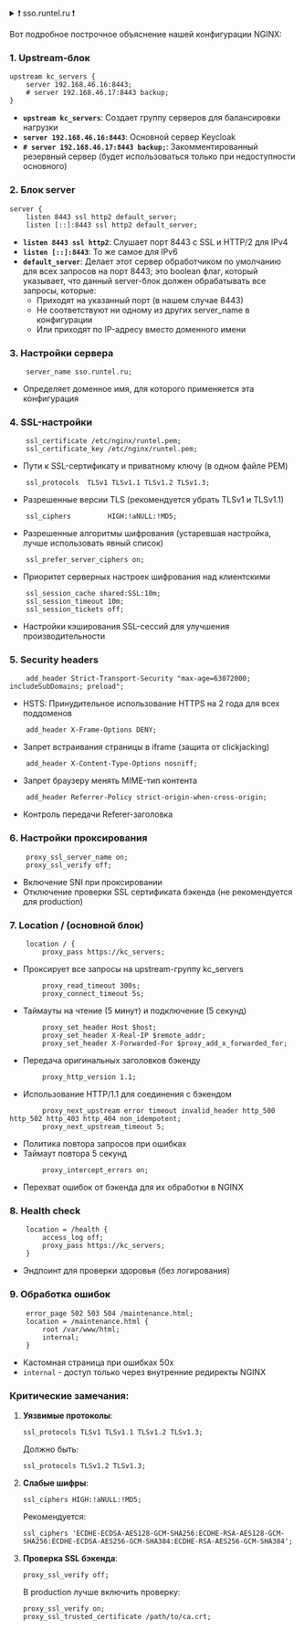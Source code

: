 <details>
<summary>❗ sso.runtel.ru ❗</summary>

```c
### /etc/nginx/sites-enabled/sso.runtel.ru
#-------------------
upstream kc_servers {
    server 192.168.46.16:8443;
    # server 192.168.46.17:8443 backup;
}

# Сюда запросы any-other-domain.com:8443 
server {
    listen 8443 default_server;
    server_name _;  # Специальное значение для "catch-all"
    return 444;     # Закрывает соединение без ответа
}

# Сюда запросы sso.runtel.ru:8443 
server {
    server_name sso.runtel.ru;
    listen 8443 ssl http2 default_server;
    listen [::]:8443 ssl http2 default_server;
    
    
    
    # SSL conf
    ssl_certificate /etc/nginx/runtel.pem;
    ssl_certificate_key /etc/nginx/runtel.pem;
    ssl_protocols  TLSv1 TLSv1.1 TLSv1.2 TLSv1.3;
    ssl_ciphers         HIGH:!aNULL:!MD5;
#    ssl_ciphers 'ECDHE-ECDSA-AES128-GCM-SHA256:ECDHE-RSA-AES128-GCM-SHA256:ECDHE-ECDSA-AES256-GCM-SHA384:ECDHE-RSA-AES256-GCM-SHA384:DHE-RSA-AES128-GCM-SHA256:DHE-RSA-AES256-GCM-SHA384';
    ssl_prefer_server_ciphers on;
    ssl_session_cache shared:SSL:10m;
    ssl_session_timeout 10m;
    ssl_session_tickets off;
    
    # Security headers
    add_header Strict-Transport-Security "max-age=63072000; includeSubDomains; preload";
    add_header X-Frame-Options DENY;
    add_header X-Content-Type-Options nosniff;
    add_header Referrer-Policy strict-origin-when-cross-origin;
    
    # Proxy settings
    proxy_ssl_server_name on;
    proxy_ssl_verify off;
    
    location / {
        proxy_pass https://kc_servers;
        proxy_read_timeout 300s;
        proxy_connect_timeout 5s;
        proxy_set_header Host $host;
        proxy_set_header X-Real-IP $remote_addr;
        proxy_set_header X-Forwarded-For $proxy_add_x_forwarded_for;
        proxy_http_version 1.1;
        proxy_next_upstream error timeout invalid_header http_500 http_502 http_403 http_404 non_idempotent;
        proxy_next_upstream_timeout 5;
        proxy_intercept_errors on;
    }
    
    location = /health {
        access_log off;
        proxy_pass https://kc_servers;
    }
    
    error_page 502 503 504 /maintenance.html;
    location = /maintenance.html {
        root /var/www/html;
        internal;
    }
```
</details>

Вот подробное построчное объяснение нашей конфигурации NGINX:

### 1. Upstream-блок
```nginx
upstream kc_servers {
    server 192.168.46.16:8443;
    # server 192.168.46.17:8443 backup;
}
```
- **`upstream kc_servers`**: Создает группу серверов для балансировки нагрузки
- **`server 192.168.46.16:8443`**: Основной сервер Keycloak
- **`# server 192.168.46.17:8443 backup;`**: Закомментированный резервный сервер (будет использоваться только при недоступности основного)

### 2. Блок server
```nginx
server {
    listen 8443 ssl http2 default_server;
    listen [::]:8443 ssl http2 default_server;
```
- **`listen 8443 ssl http2`**: Слушает порт 8443 с SSL и HTTP/2 для IPv4
- **`listen [::]:8443`**: То же самое для IPv6
- **`default_server`**: Делает этот сервер обработчиком по умолчанию для всех запросов на порт 8443; это boolean флаг, который указывает, что данный server-блок должен обрабатывать все запросы, которые:
    - Приходят на указанный порт (в нашем случае 8443)
    - Не соответствуют ни одному из других server_name в конфигурации
    - Или приходят по IP-адресу вместо доменного имени


### 3. Настройки сервера
```nginx
    server_name sso.runtel.ru;
```
- Определяет доменное имя, для которого применяется эта конфигурация

### 4. SSL-настройки
```nginx
    ssl_certificate /etc/nginx/runtel.pem;
    ssl_certificate_key /etc/nginx/runtel.pem;
```
- Пути к SSL-сертификату и приватному ключу (в одном файле PEM)

```nginx
    ssl_protocols  TLSv1 TLSv1.1 TLSv1.2 TLSv1.3;
```
- Разрешенные версии TLS (рекомендуется убрать TLSv1 и TLSv1.1)

```nginx
    ssl_ciphers         HIGH:!aNULL:!MD5;
```
- Разрешенные алгоритмы шифрования (устаревшая настройка, лучше использовать явный список)

```nginx
    ssl_prefer_server_ciphers on;
```
- Приоритет серверных настроек шифрования над клиентскими

```nginx
    ssl_session_cache shared:SSL:10m;
    ssl_session_timeout 10m;
    ssl_session_tickets off;
```
- Настройки кэширования SSL-сессий для улучшения производительности

### 5. Security headers
```nginx
    add_header Strict-Transport-Security "max-age=63072000; includeSubDomains; preload";
```
- HSTS: Принудительное использование HTTPS на 2 года для всех поддоменов

```nginx
    add_header X-Frame-Options DENY;
```
- Запрет встраивания страницы в iframe (защита от clickjacking)

```nginx
    add_header X-Content-Type-Options nosniff;
```
- Запрет браузеру менять MIME-тип контента

```nginx
    add_header Referrer-Policy strict-origin-when-cross-origin;
```
- Контроль передачи Referer-заголовка

### 6. Настройки проксирования
```nginx
    proxy_ssl_server_name on;
    proxy_ssl_verify off;
```
- Включение SNI при проксировании
- Отключение проверки SSL сертификата бэкенда (не рекомендуется для production)

### 7. Location / (основной блок)
```nginx
    location / {
        proxy_pass https://kc_servers;
```
- Проксирует все запросы на upstream-группу kc_servers

```nginx
        proxy_read_timeout 300s;
        proxy_connect_timeout 5s;
```
- Таймауты на чтение (5 минут) и подключение (5 секунд)

```nginx
        proxy_set_header Host $host;
        proxy_set_header X-Real-IP $remote_addr;
        proxy_set_header X-Forwarded-For $proxy_add_x_forwarded_for;
```
- Передача оригинальных заголовков бэкенду

```nginx
        proxy_http_version 1.1;
```
- Использование HTTP/1.1 для соединения с бэкендом

```nginx
        proxy_next_upstream error timeout invalid_header http_500 http_502 http_403 http_404 non_idempotent;
        proxy_next_upstream_timeout 5;
```
- Политика повтора запросов при ошибках
- Таймаут повтора 5 секунд

```nginx
        proxy_intercept_errors on;
```
- Перехват ошибок от бэкенда для их обработки в NGINX

### 8. Health check
```nginx
    location = /health {
        access_log off;
        proxy_pass https://kc_servers;
    }
```
- Эндпоинт для проверки здоровья (без логирования)

### 9. Обработка ошибок
```nginx
    error_page 502 503 504 /maintenance.html;
    location = /maintenance.html {
        root /var/www/html;
        internal;
    }
```
- Кастомная страница при ошибках 50x
- `internal` - доступ только через внутренние редиректы NGINX

### Критические замечания:

1. **Уязвимые протоколы**:
   ```nginx
   ssl_protocols TLSv1 TLSv1.1 TLSv1.2 TLSv1.3;
   ```
   Должно быть:
   ```nginx
   ssl_protocols TLSv1.2 TLSv1.3;
   ```

2. **Слабые шифры**:
   ```nginx
   ssl_ciphers HIGH:!aNULL:!MD5;
   ```
   Рекомендуется:
   ```nginx
   ssl_ciphers 'ECDHE-ECDSA-AES128-GCM-SHA256:ECDHE-RSA-AES128-GCM-SHA256:ECDHE-ECDSA-AES256-GCM-SHA384:ECDHE-RSA-AES256-GCM-SHA384';
   ```

3. **Проверка SSL бэкенда**:
   ```nginx
   proxy_ssl_verify off;
   ```
   В production лучше включить проверку:
   ```nginx
   proxy_ssl_verify on;
   proxy_ssl_trusted_certificate /path/to/ca.crt;
   ```

